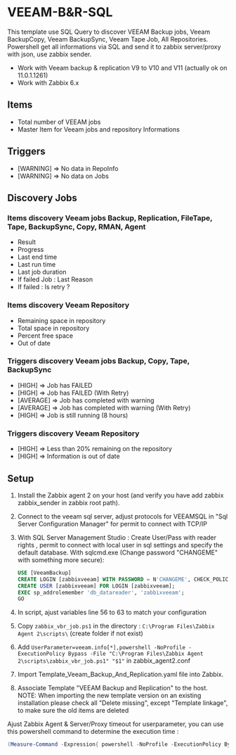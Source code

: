# VEEAM-B&R-SQL

This template use SQL Query to discover VEEAM Backup jobs, Veeam BackupCopy, Veeam BackupSync, Veeam Tape Job, All Repositories.
Powershell get all informations via SQL and send it to zabbix server/proxy with json, use zabbix sender.

- Work with Veeam backup & replication V9 to V10 and V11 (actually ok on 11.0.1.1261)
- Work with Zabbix 6.x

## Items

- Total number of VEEAM jobs
- Master Item for Veeam jobs and repository Informations

## Triggers

- [WARNING] => No data in RepoInfo
- [WARNING] => No data on Jobs

## Discovery Jobs

### Items discovery Veeam jobs Backup, Replication, FileTape, Tape, BackupSync, Copy, RMAN, Agent

- Result
- Progress
- Last end time
- Last run time
- Last job duration
- If failed Job : Last Reason
- If failed : Is retry ?

### Items discovery Veeam Repository

- Remaining space in repository
- Total space in repository
- Percent free space
- Out of date

### Triggers discovery Veeam jobs Backup, Copy, Tape, BackupSync

- [HIGH] => Job has FAILED
- [HIGH] => Job has FAILED (With Retry)
- [AVERAGE] => Job has completed with warning
- [AVERAGE] => Job has completed with warning (With Retry)
- [HIGH] => Job is still running (8 hours)

### Triggers discovery Veeam Repository

- [HIGH] => Less than 20% remaining on the repository
- [HIGH] => Information is out of date

## Setup

1. Install the Zabbix agent 2 on your host (and verify you have add zabbix zabbix_sender in zabbix root path).
2. Connect to the veeam sql server, adjust protocols for VEEAMSQL in "Sql Server Configuration Manager" for permit to connect with TCP/IP
3. With SQL Server Management Studio : Create User/Pass with reader rights , permit to connect with local user in sql settings and specify the default database. With sqlcmd.exe (Change password "CHANGEME" with something more secure):

    ```sql
    USE [VeeamBackup]
    CREATE LOGIN [zabbixveeam] WITH PASSWORD = N'CHANGEME', CHECK_POLICY = OFF, CHECK_EXPIRATION = OFF;
    CREATE USER [zabbixveeam] FOR LOGIN [zabbixveeam];
    EXEC sp_addrolemember 'db_datareader', 'zabbixveeam';
    GO
    ```

4. In script, ajust variables line 56 to 63 to match your configuration
5. Copy `zabbix_vbr_job.ps1` in the directory : `C:\Program Files\Zabbix Agent 2\scripts\` (create folder if not exist)
6. Add `UserParameter=veeam.info[*],powershell -NoProfile -ExecutionPolicy Bypass -File "C:\Program Files\Zabbix Agent 2\scripts\zabbix_vbr_job.ps1" "$1"` in zabbix_agent2.conf  
7. Import Template_Veeam_Backup_And_Replication.yaml file into Zabbix.
8. Associate Template "VEEAM Backup and Replication" to the host.  
NOTE: When importing the new template version on an existing installation please check all "Delete missing", except "Template linkage", to make sure the old items are deleted

Ajust Zabbix Agent & Server/Proxy timeout for userparameter, you can use this powershell command to determine the execution time :

```powershell
(Measure-Command -Expression{ powershell -NoProfile -ExecutionPolicy Bypass -File "C:\Program Files\Zabbix Agent 2\scripts\zabbix_vbr_job.ps1" "StartJobs"}).TotalSeconds
```
